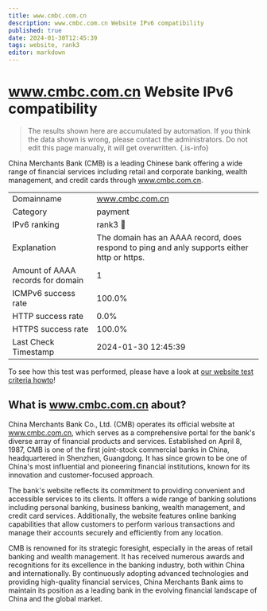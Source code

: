 ```yaml
---
title: www.cmbc.com.cn
description: www.cmbc.com.cn Website IPv6 compatibility
published: true
date: 2024-01-30T12:45:39
tags: website, rank3
editor: markdown
---
```


# www.cmbc.com.cn Website IPv6 compatibility

> The results shown here are accumulated by automation. If you think the data shown is wrong, please contact the administrators. 
> Do not edit this page manually, it will get overwritten.
{.is-info}

China Merchants Bank (CMB) is a leading Chinese bank offering a wide range of financial services including retail and corporate banking, wealth management, and credit cards through www.cmbc.com.cn.


|   |   |
| - | - |
| Domainname | www.cmbc.com.cn
| Category | payment |
| IPv6 ranking | rank3 :3rd_place_medal: |
| Explanation | The domain has an AAAA record, does respond to ping and anly supports either http or https. |
| Amount of AAAA records for domain | 1 |
| ICMPv6 success rate | 100.0%|
| HTTP success rate | 0.0% |
| HTTPS success rate | 100.0% |
| Last Check Timestamp | 2024-01-30 12:45:39 |

To see how this test was performed, please have a look at [our website test criteria howto](/howto/testcriteria/website)!


## What is www.cmbc.com.cn about?
China Merchants Bank Co., Ltd. (CMB) operates its official website at www.cmbc.com.cn, which serves as a comprehensive portal for the bank's diverse array of financial products and services. Established on April 8, 1987, CMB is one of the first joint-stock commercial banks in China, headquartered in Shenzhen, Guangdong. It has since grown to be one of China's most influential and pioneering financial institutions, known for its innovation and customer-focused approach.

The bank's website reflects its commitment to providing convenient and accessible services to its clients. It offers a wide range of banking solutions including personal banking, business banking, wealth management, and credit card services. Additionally, the website features online banking capabilities that allow customers to perform various transactions and manage their accounts securely and efficiently from any location.

CMB is renowned for its strategic foresight, especially in the areas of retail banking and wealth management. It has received numerous awards and recognitions for its excellence in the banking industry, both within China and internationally. By continuously adopting advanced technologies and providing high-quality financial services, China Merchants Bank aims to maintain its position as a leading bank in the evolving financial landscape of China and the global market.
